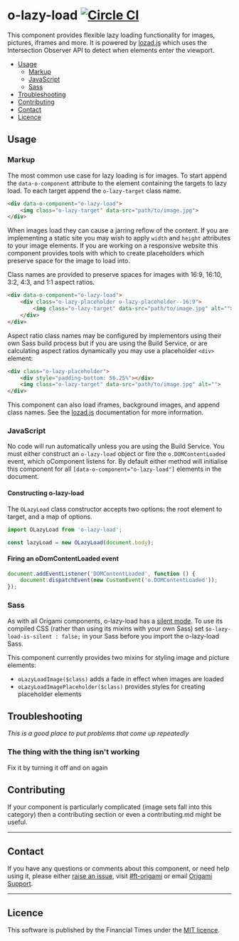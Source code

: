 o-lazy-load [![Circle CI](https://circleci.com/gh/Financial-Times/o-lazy-load/tree/master.svg?style=svg)](https://circleci.com/gh/Financial-Times/o-lazy-load/tree/master)
=================

This component provides flexible lazy loading functionality for images, pictures, iframes and more. It is powered by [lozad.js] which uses the Intersection Observer API to detect when elements enter the viewport.

- [Usage](#usage)
	- [Markup](#markup)
	- [JavaScript](#javascript)
	- [Sass](#sass)
- [Troubleshooting](#troubleshooting)
- [Contributing](#contributing)
- [Contact](#contact)
- [Licence](#licence)

[lozad.js]: (https://github.com/ApoorvSaxena/lozad.js)

## Usage

### Markup

The most common use case for lazy loading is for images. To start append the `data-o-component` attribute to the element containing the targets to lazy load. To each target append the `o-lazy-target` class name.

```html
<div data-o-component="o-lazy-load">
	<img class="o-lazy-target" data-src="path/to/image.jpg">
</div>
```

When images load they can cause a jarring reflow of the content. If you are implementing a static site you may wish to apply `width` and `height` attributes to your image elements. If you are working on a responsive website this component provides tools with which to create placeholders which preserve space for the image to load into.

Class names are provided to preserve spaces for images with 16:9, 16:10, 3:2, 4:3, and 1:1 aspect ratios.

```html
<div data-o-component="o-lazy-load">
	<div class="o-lazy-placeholder o-lazy-placeholder--16:9">
		<img class="o-lazy-target" data-src="path/to/image.jpg" alt="">
	</div>
</div>
```

Aspect ratio class names may be configured by implementors using their own Sass build process but if you are using the Build Service, or are calculating aspect ratios dynamically you may use a placeholder `<div>` element:

```html
<div class="o-lazy-placeholder">
	<div style="padding-bottom: 56.25%"></div>
	<img class="o-lazy-target" data-src="path/to/image.jpg" alt="">
</div>
```

This component can also load iframes, background images, and append class names. See the [lozad.js] documentation for more information.

### JavaScript

No code will run automatically unless you are using the Build Service.
You must either construct an `o-lazy-load` object or fire the `o.DOMContentLoaded` event, which oComponent listens for. By default either method will initialise this component for all `[data-o-component="o-lazy-load"]` elements in the document.

#### Constructing o-lazy-load

The `OLazyLoad` class constructor accepts two options: the root element to target, and a map of options.

```js
import OLazyLoad from 'o-lazy-load';

const lazyLoad = new OLazyLoad(document.body);
```

#### Firing an oDomContentLoaded event

```js
document.addEventListener('DOMContentLoaded', function () {
	document.dispatchEvent(new CustomEvent('o.DOMContentLoaded'));
});
```

### Sass

As with all Origami components, o-lazy-load has a [silent mode](http://origami.ft.com/docs/syntax/scss/#silent-styles). To use its compiled CSS (rather than using its mixins with your own Sass) set `$o-lazy-load-is-silent : false;` in your Sass before you import the o-lazy-load Sass.

This component currently provides two mixins for styling image and picture elements:

- `oLazyLoadImage($class)` adds a fade in effect when images are loaded
- `oLazyLoadImagePlaceholder($class)` provides styles for creating placeholder elements

## Troubleshooting
_This is a good place to put problems that come up repeatedly_

### The thing with the thing isn't working
Fix it by turning it off and on again

## Contributing
If your component is particularly complicated (image sets fall into this category) then a contributing section or even a contributing.md might be useful.

---

## Contact

If you have any questions or comments about this component, or need help using it, please either [raise an issue](https://github.com/Financial-Times/o-lazy-load/issues), visit [#ft-origami](https://financialtimes.slack.com/messages/ft-origami/) or email [Origami Support](mailto:origami-support@ft.com).

----

## Licence

This software is published by the Financial Times under the [MIT licence](http://opensource.org/licenses/MIT).
